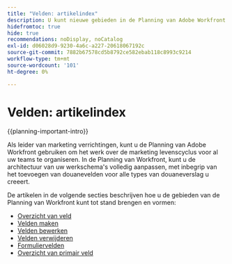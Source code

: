 ```yaml
---
title: "Velden: artikelindex"
description: U kunt nieuwe gebieden in de Planning van Adobe Workfront toevoegen die op de levenscyclus van uw organisatie wijzen. Velden zijn kenmerken van recordtypen.
hidefromtoc: true
hide: true
recommendations: noDisplay, noCatalog
exl-id: d06028d9-9230-4a6c-a227-20618067192c
source-git-commit: 7882b67578cd5b8792ce582ebab118c8993c9214
workflow-type: tm+mt
source-wordcount: '101'
ht-degree: 0%

---
```


# Velden: artikelindex

<!--
title: Fields: article index
description: You can add new fields in Adobe Workfront Planning that reflect your organization's lifecycle. Fields are attributes of record types. 
hidefromtoc: yes
author: Alina
feature: Work Management (***************WE NEED A NEW ONE HERE***********)
role: User, Admin
hide: yes
-->

<!--update the metadata with real information when making this available in TOC and in the left nav-->

{{planning-important-intro}}

Als leider van marketing verrichtingen, kunt u de Planning van Adobe Workfront gebruiken om het werk over de marketing levenscyclus voor al uw teams te organiseren. In de Planning van Workfront, kunt u de architectuur van uw werkschema&#39;s volledig aanpassen, met inbegrip van het toevoegen van douanevelden voor alle types van douaneverslag u creeert.

De artikelen in de volgende secties beschrijven hoe u de gebieden van de Planning van Workfront kunt tot stand brengen en vormen:

* [Overzicht van veld](/help/quicksilver/planning/fields/fields-overview.md)
* [Velden maken](/help/quicksilver/planning/fields/create-fields.md)
* [Velden bewerken](/help/quicksilver/planning/fields/edit-fields.md)
* [Velden verwijderen](/help/quicksilver/planning/fields/delete-fields.md)
* [Formuliervelden](/help/quicksilver/planning/fields/formula-fields.md)
* [Overzicht van primair veld](/help/quicksilver/planning/fields/primary-field-overview.md)
